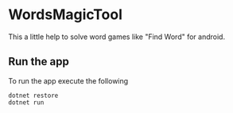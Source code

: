 # WordsMagicTool
This a little help to solve word games like "Find Word" for android. 

## Run the app

To run the app execute the following

```
dotnet restore
dotnet run
```
